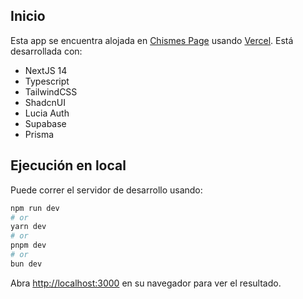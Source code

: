## Inicio 

Esta app se encuentra alojada en [Chismes Page](https://chismes.vercel.app/) usando [Vercel](https://vercel.com/home). Está desarrollada con:
- NextJS 14
- Typescript 
- TailwindCSS
- ShadcnUI
- Lucia Auth
- Supabase
- Prisma

## Ejecución en local

Puede correr el servidor de desarrollo usando: 

```bash
npm run dev
# or
yarn dev
# or
pnpm dev
# or
bun dev
```

Abra [http://localhost:3000](http://localhost:3000) en su navegador para ver el resultado.

